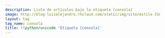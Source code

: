 ```yaml
---
description: Lista de artículos bajo la etiqueta [consola]
image: http://blog-luisalejandro.rhcloud.com/static/img/site/mstile-310x310.png
layout: tag
tag_name: consola
title: !!python/unicode 'Etiqueta [consola]'
---
```

